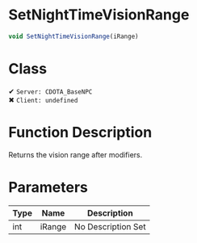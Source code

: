 # SetNightTimeVisionRange
```js	
void SetNightTimeVisionRange(iRange)
```
# Class
✔ `Server: CDOTA_BaseNPC`  
✖ `Client: undefined`  

# Function Description
Returns the vision range after modifiers.
# Parameters
Type|Name|Description
--|--|--
int|iRange|No Description Set
